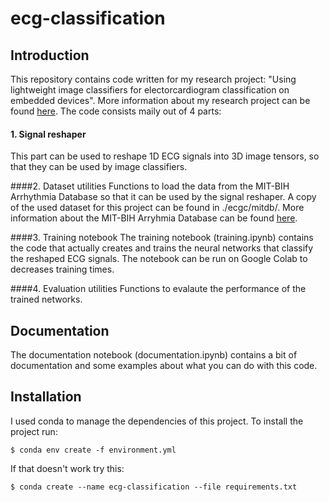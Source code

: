 # ecg-classification 
## Introduction
This repository contains code written for my research project: "Using lightweight image classifiers for electorcardiogram classification on embedded devices".
More information about my research project can be found [here](http://essay.utwente.nl/82240/).
The code consists maily out of 4 parts:
#### 1. Signal reshaper
This part can be used to reshape 1D ECG signals into 3D image tensors, so that they can be used by image classifiers.

####2. Dataset utilities 
Functions to load the data from the MIT-BIH Arrhythmia Database so that it can be used by the signal reshaper. 
A copy of the used dataset for this project can be found in ./ecgc/mitdb/.
More information about the MIT-BIH Arryhmia Database can be found [here](https://www.physionet.org/content/mitdb/1.0.0/).

####3. Training notebook
The training  notebook (training.ipynb) contains the code that actually creates and trains the neural networks that classify the reshaped ECG signals.
The notebook can be run on Google Colab to decreases training times.

####4. Evaluation utilities
Functions to evalaute the performance of the trained networks.

## Documentation
The documentation notebook (documentation.ipynb) contains a bit of documentation and some examples about what you can do with this code.

## Installation
I used conda to manage the dependencies of this project. To install the project run:

    $ conda env create -f environment.yml

If that doesn't work try this:

    $ conda create --name ecg-classification --file requirements.txt